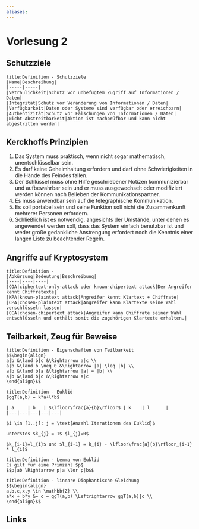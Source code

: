```yaml
---
aliases: 
---
```

# Vorlesung 2 
## Schutzziele
```ad-abstract
title:Definition - Schutzziele
|Name|Beschreibung|
|-----|-----|
|Vetraulichkeit|Schutz vor unbefugtem Zugriff auf Informationen / Daten|
|Integrität|Schutz vor Veränderung von Informationen / Daten|
|Verfügbarkeit|Daten oder Systeme sind verfügbar oder erreichbarn|
|Authentizität|Schutz vor Fälschungen von Informationen / Daten|
|Nicht-Abstreitbarkeit|Aktion ist nachprüfbar und kann nicht abgestritten werden|

```
## Kerckhoffs Prinzipien
1. Das System muss praktisch, wenn nicht sogar mathematisch, unentschlüsselbar sein.
2. Es darf keine Geheimhaltung erfordern und darf ohne Schwierigkeiten in die Hände des Feindes fallen.
3. Der Schlüssel muss ohne Hilfe geschriebener Notizen kommunizierbar und aufbewahrbar sein und er muss ausgewechselt oder modifiziert werden können nach Belieben der Kommunikationspartner.
4. Es muss anwendbar sein auf die telegraphische Kommunikation.
5. Es soll portabel sein und seine Funktion soll nicht die Zusammenkunft mehrerer Personen erfordern.
6. Schließlich ist es notwendig, angesichts der Umstände, unter denen es angewendet werden soll, dass das System einfach benutzbar ist und weder große gedankliche Anstrengung erfordert noch die Kenntnis einer langen Liste zu beachtender Regeln.
## Angriffe auf Kryptosystem
```ad-abstract
title:Definition - 
|Abkürzung|Bedeutung|Beschreibung|
|----|----|----|
|COA|ciphertext-only-attack oder known-chipertext attack|Der Angreifer kennt Chiffretexte|
|KPA|known-plaintext attack|Angreifer kennt Klartext + Chiffrate|
|CPA|chosen-plaintext attack|Angreifer kann Klartexte seine Wahl verschlüsseln lassen|
|CCA|chosen-chipertext attack|Angreifer kann Chiffrate seiner Wahl entschlüsseln und enthält somit die zugehörigen Klartexte erhalten.|
```
## Teilbarkeit, Zeug für Beweise
```ad-abstract
title:Definition - Eigenschaften von Teilbarkeit
$$\begin{align}
a|b &\land b|c &\Rightarrow a|c \\
a|b &\land b \neq 0 &\Rightarrow |a| \leq |b| \\
a|b &\land b|a &\Rightarrow |a| = |b| \\
a|b &\land b|c &\Rightarrow a|c
\end{align}$$
```

```ad-abstract
title:Definition - Euklid
$ggT(a,b) = k*a+l*b$

| a     | b   | $\lfloor\frac{a}{b}\rfloor$ | k    | l      |
|---|---|---|---|---|

$i \in [1..j]: j = \text{Anzahl Iterationen des Euklid}$

unterstes $k_{j} = 1$ $l_{j}=0$

$k_{i-1}=l_{i}$ und $l_{i-1} = k_{i} - \lfloor\frac{a}{b}\rfloor_{i-1} * l_{i}$
```

```ad-abstract
title:Definition - Lemma von Euklid
Es gilt für eine Primzahl $p$
$$p|ab \Rightarrow p|a \lor p|b$$
```

```ad-abstract
title:Definition - lineare Diophantische Gleichung
$$\begin{align}
a,b,c,x,y \in \mathbb{Z} \\
a*x + b*y &= c = ggT(a,b) \Leftrightarrow ggT(a,b)|c \\
\end{align}$$
```
## Links